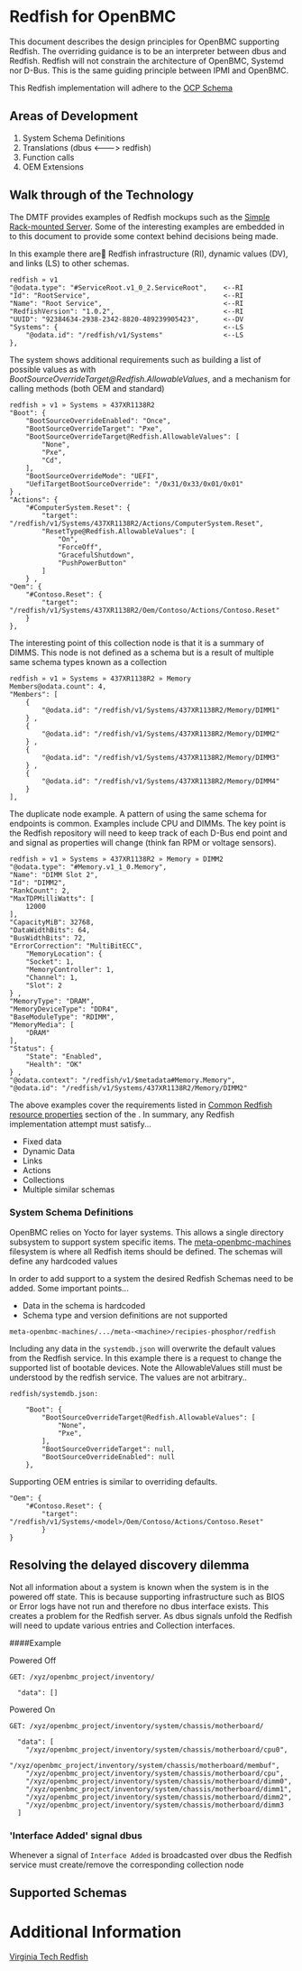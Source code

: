# Redfish for OpenBMC

This document describes the design principles for OpenBMC supporting Redfish.  The overriding guidance is to be an interpreter between dbus and Redfish.  Redfish will not constrain the architecture of OpenBMC, Systemd nor D-Bus.  This is the same guiding principle between IPMI and OpenBMC.  

This Redfish implementation will adhere to the [OCP Schema](https://www.dmtf.org/sites/default/files/standards/documents/DSP2049_0.2.2b.pdf)

## Areas of Development

1. System Schema Definitions
2. Translations (dbus <---> redfish)
3. Function calls
4. OEM Extensions


## Walk through of the Technology
The DMTF provides examples of Redfish mockups such as the [Simple Rack-mounted Server](http://redfish.dmtf.org/redfish/v1/mockup/841).  Some of the interesting examples are embedded in to this document to provide some context behind decisions being made. 


In this example there are Redfish infrastructure (RI), dynamic values (DV), and links (LS) to other schemas.

```
redfish » v1
"@odata.type": "#ServiceRoot.v1_0_2.ServiceRoot",    <--RI
"Id": "RootService",                                 <--RI
"Name": "Root Service",                              <--RI
"RedfishVersion": "1.0.2",                           <--RI
"UUID": "92384634-2938-2342-8820-489239905423",      <--DV
"Systems": {                                         <--LS
    "@odata.id": "/redfish/v1/Systems"               <--LS
},
```

The system shows additional requirements such as building a list of possible values as with _BootSourceOverrideTarget@Redfish.AllowableValues_, and a mechanism for calling methods (both OEM and standard)  

```
redfish » v1 » Systems » 437XR1138R2
"Boot": {
	"BootSourceOverrideEnabled": "Once",
	"BootSourceOverrideTarget": "Pxe",
	"BootSourceOverrideTarget@Redfish.AllowableValues": [
		"None",
		"Pxe",
		"Cd",
	],
	"BootSourceOverrideMode": "UEFI",
	"UefiTargetBootSourceOverride": "/0x31/0x33/0x01/0x01"
} ,
"Actions": {
	"#ComputerSystem.Reset": {
		"target": "/redfish/v1/Systems/437XR1138R2/Actions/ComputerSystem.Reset",
		"ResetType@Redfish.AllowableValues": [
			"On",
			"ForceOff",
			"GracefulShutdown",
			"PushPowerButton"
		]
	} ,
"Oem": {
	"#Contoso.Reset": {
		"target": "/redfish/v1/Systems/437XR1138R2/Oem/Contoso/Actions/Contoso.Reset"
	}
},
```

The interesting point of this collection node is that it is a summary of DIMMS.  This node is not defined as a schema but is a result of multiple same schema types known as a collection

```
redfish » v1 » Systems » 437XR1138R2 » Memory
Members@odata.count": 4,
"Members": [
	{
		"@odata.id": "/redfish/v1/Systems/437XR1138R2/Memory/DIMM1"
	} ,
	{
		"@odata.id": "/redfish/v1/Systems/437XR1138R2/Memory/DIMM2"
	} ,
	{
		"@odata.id": "/redfish/v1/Systems/437XR1138R2/Memory/DIMM3"
	} ,
	{
		"@odata.id": "/redfish/v1/Systems/437XR1138R2/Memory/DIMM4"
	}
],
```

The duplicate node example.  A pattern of using the same schema for endpoints is common.  Examples include CPU and DIMMs.  The key point is the Redfish repository will need to keep track of each D-Bus end point and and signal as properties will change (think fan RPM or voltage sensors).  

```
redfish » v1 » Systems » 437XR1138R2 » Memory » DIMM2
"@odata.type": "#Memory.v1_1_0.Memory",
"Name": "DIMM Slot 2",
"Id": "DIMM2",
"RankCount": 2,
"MaxTDPMilliWatts": [
	12000
],
"CapacityMiB": 32768,
"DataWidthBits": 64,
"BusWidthBits": 72,
"ErrorCorrection": "MultiBitECC",
	"MemoryLocation": {
	"Socket": 1,
	"MemoryController": 1,
	"Channel": 1,
	"Slot": 2
} ,
"MemoryType": "DRAM",
"MemoryDeviceType": "DDR4",
"BaseModuleType": "RDIMM",
"MemoryMedia": [
	"DRAM"
],
"Status": {
	"State": "Enabled",
	"Health": "OK"
} ,
"@odata.context": "/redfish/v1/$metadata#Memory.Memory",
"@odata.id": "/redfish/v1/Systems/437XR1138R2/Memory/DIMM2"
```


The above examples cover the requirements listed in
[Common Redfish resource properties](https://www.dmtf.org/sites/default/files/standards/documents/DSP0266_1.2.0.pdf) section of the .
In summary, any Redfish implementation attempt must satisfy...

- Fixed data
- Dynamic Data
- Links
- Actions
- Collections
- Multiple similar schemas



### System Schema Definitions
OpenBMC relies on Yocto for layer systems.  This allows a single directory subsystem to support system specific items.  The [meta-openbmc-machines](https://github.com/openbmc/openbmc/tree/master/meta-openbmc-machines) filesystem is where all Redfish items should be defined.  The schemas will define any hardcoded values

In order to add support to a system the desired Redfish Schemas need to be added.  Some important points...

- Data in the schema is hardcoded
- Schema type and version definitions are not supported

```
meta-openbmc-machines/.../meta-<machine>/recipies-phosphor/redfish
```

Including any data in the `systemdb.json` will overwrite the default values from the Redfish service.  In this example there is a request to change the supported list of bootable devices.  Note the AllowableValues still must be understood by the redfish service.  The values are not arbitrary..

```
redfish/systemdb.json:

    "Boot": {
        "BootSourceOverrideTarget@Redfish.AllowableValues": [
            "None",
            "Pxe",
        ],
        "BootSourceOverrideTarget": null,
        "BootSourceOverrideEnabled": null
    },
```

Supporting OEM entries is similar to overriding defaults.


```
"Oem": {
	"#Contoso.Reset": {
		"target": "/redfish/v1/Systems/<model>/Oem/Contoso/Actions/Contoso.Reset"
		}
}
```

## Resolving the delayed discovery dilemma
Not all information about a system is known when the system is in the powered off state.  This is because supporting infrastructure such as BIOS or Error logs have not run and therefore no dbus interface exists.  This creates a problem for the Redfish server.  As dbus signals unfold the Redfish will need to update various entries and Collection interfaces.

####Example

Powered Off

```
GET: /xyz/openbmc_project/inventory/

  "data": []
```

Powered On

```
GET: /xyz/openbmc_project/inventory/system/chassis/motherboard/

  "data": [
    "/xyz/openbmc_project/inventory/system/chassis/motherboard/cpu0",
    "/xyz/openbmc_project/inventory/system/chassis/motherboard/membuf",
    "/xyz/openbmc_project/inventory/system/chassis/motherboard/cpu",
    "/xyz/openbmc_project/inventory/system/chassis/motherboard/dimm0",
    "/xyz/openbmc_project/inventory/system/chassis/motherboard/dimm1",
    "/xyz/openbmc_project/inventory/system/chassis/motherboard/dimm2",
    "/xyz/openbmc_project/inventory/system/chassis/motherboard/dimm3
  ]
```

### 'Interface Added' signal dbus
Whenever a signal of `Interface Added` is broadcasted over dbus the Redfish service must create/remove the corresponding collection node



## Supported Schemas





# Additional Information
[Virginia Tech Redfish](https://github.com/vtsynergy/openbmc-redfish)

